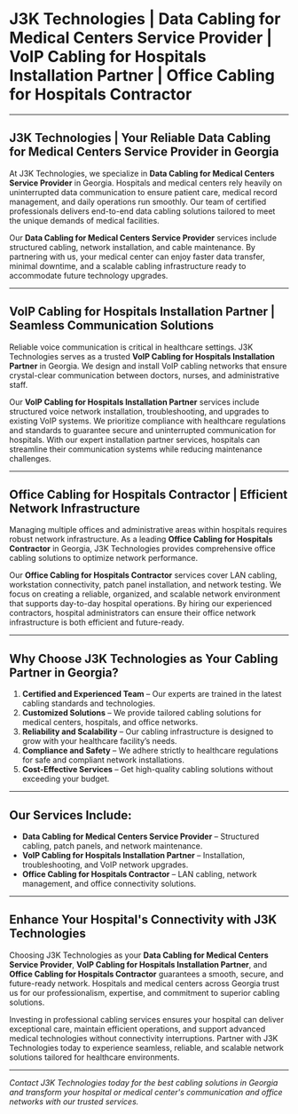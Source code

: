 # J3K Technologies | Data Cabling for Medical Centers Service Provider | VoIP Cabling for Hospitals Installation Partner | Office Cabling for Hospitals Contractor

---

## J3K Technologies | Your Reliable Data Cabling for Medical Centers Service Provider in Georgia

At J3K Technologies, we specialize in **Data Cabling for Medical Centers Service Provider** in Georgia. Hospitals and medical centers rely heavily on uninterrupted data communication to ensure patient care, medical record management, and daily operations run smoothly. Our team of certified professionals delivers end-to-end data cabling solutions tailored to meet the unique demands of medical facilities.  

Our **Data Cabling for Medical Centers Service Provider** services include structured cabling, network installation, and cable maintenance. By partnering with us, your medical center can enjoy faster data transfer, minimal downtime, and a scalable cabling infrastructure ready to accommodate future technology upgrades.

---

## VoIP Cabling for Hospitals Installation Partner | Seamless Communication Solutions

Reliable voice communication is critical in healthcare settings. J3K Technologies serves as a trusted **VoIP Cabling for Hospitals Installation Partner** in Georgia. We design and install VoIP cabling networks that ensure crystal-clear communication between doctors, nurses, and administrative staff.  

Our **VoIP Cabling for Hospitals Installation Partner** services include structured voice network installation, troubleshooting, and upgrades to existing VoIP systems. We prioritize compliance with healthcare regulations and standards to guarantee secure and uninterrupted communication for hospitals. With our expert installation partner services, hospitals can streamline their communication systems while reducing maintenance challenges.

---

## Office Cabling for Hospitals Contractor | Efficient Network Infrastructure

Managing multiple offices and administrative areas within hospitals requires robust network infrastructure. As a leading **Office Cabling for Hospitals Contractor** in Georgia, J3K Technologies provides comprehensive office cabling solutions to optimize network performance.  

Our **Office Cabling for Hospitals Contractor** services cover LAN cabling, workstation connectivity, patch panel installation, and network testing. We focus on creating a reliable, organized, and scalable network environment that supports day-to-day hospital operations. By hiring our experienced contractors, hospital administrators can ensure their office network infrastructure is both efficient and future-ready.

---

## Why Choose J3K Technologies as Your Cabling Partner in Georgia?

1. **Certified and Experienced Team** – Our experts are trained in the latest cabling standards and technologies.  
2. **Customized Solutions** – We provide tailored cabling solutions for medical centers, hospitals, and office networks.  
3. **Reliability and Scalability** – Our cabling infrastructure is designed to grow with your healthcare facility’s needs.  
4. **Compliance and Safety** – We adhere strictly to healthcare regulations for safe and compliant network installations.  
5. **Cost-Effective Services** – Get high-quality cabling solutions without exceeding your budget.  

---

## Our Services Include:

- **Data Cabling for Medical Centers Service Provider** – Structured cabling, patch panels, and network maintenance.  
- **VoIP Cabling for Hospitals Installation Partner** – Installation, troubleshooting, and VoIP network upgrades.  
- **Office Cabling for Hospitals Contractor** – LAN cabling, network management, and office connectivity solutions.  

---

## Enhance Your Hospital's Connectivity with J3K Technologies

Choosing J3K Technologies as your **Data Cabling for Medical Centers Service Provider**, **VoIP Cabling for Hospitals Installation Partner**, and **Office Cabling for Hospitals Contractor** guarantees a smooth, secure, and future-ready network. Hospitals and medical centers across Georgia trust us for our professionalism, expertise, and commitment to superior cabling solutions.  

Investing in professional cabling services ensures your hospital can deliver exceptional care, maintain efficient operations, and support advanced medical technologies without connectivity interruptions. Partner with J3K Technologies today to experience seamless, reliable, and scalable network solutions tailored for healthcare environments.

---

*Contact J3K Technologies today for the best cabling solutions in Georgia and transform your hospital or medical center's communication and office networks with our trusted services.*
